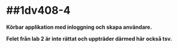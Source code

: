 ##1dv408-4
==========
__Körbar applikation med inloggning och skapa användare.__

__Felet från lab 2 är inte rättat och uppträder därmed här också tsv.__
